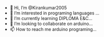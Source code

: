 - 👋 Hi, I’m @Kirankumar2005
- 👀 I’m interested in programing languages ...
- 🌱 I’m currently learning DIPLOMA E&C...
- 💞️ I’m looking to collaborate on arduino...
- 📫 How to reach me arduino programing...

<!---
Kirankumar2005/Kirankumar2005 is a ✨ special ✨ repository because its `README.md` (this file) appears on your GitHub profile.
You can click the Preview link to take a look at your changes.
--->
